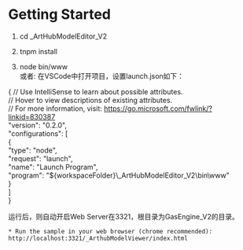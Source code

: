 # Getting Started
1. cd _ArtHubModelEditor_V2
2. tnpm install

3. node bin/www<br>
或者: 在VSCode中打开项目，设置launch.json如下：

{
    // Use IntelliSense to learn about possible attributes.<br>
    // Hover to view descriptions of existing attributes.<br>
    // For more information, visit: https://go.microsoft.com/fwlink/?linkid=830387<br>
    "version": "0.2.0",<br>
    "configurations": [<br>
        {<br>
            "type": "node",<br>
            "request": "launch",<br>
            "name": "Launch Program",<br>
            "program": "${workspaceFolder}\\_ArtHubModelEditor_V2\\bin\\www"<br>
        }<br>
    ]<br>
}<br>


运行后，则自动开启Web Server在3321，根目录为GasEngine_V2的目录。

```
* Run the sample in your web browser (chrome recommended):
http://localhost:3321/_ArthubModelViewer/index.html